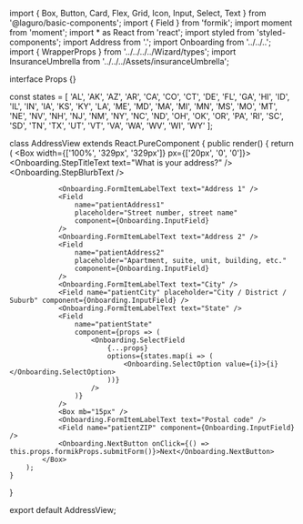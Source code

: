 import { Box, Button, Card, Flex, Grid, Icon, Input, Select, Text } from '@laguro/basic-components';
import { Field } from 'formik';
import moment from 'moment';
import * as React from 'react';
import styled from 'styled-components';
import Address from '.';
import Onboarding from '../../..';
import { WrapperProps } from '../../../../Wizard/types';
import InsuranceUmbrella from '../../../Assets/insuranceUmbrella';

interface Props {}

const states = [
    'AL',
    'AK',
    'AZ',
    'AR',
    'CA',
    'CO',
    'CT',
    'DE',
    'FL',
    'GA',
    'HI',
    'ID',
    'IL',
    'IN',
    'IA',
    'KS',
    'KY',
    'LA',
    'ME',
    'MD',
    'MA',
    'MI',
    'MN',
    'MS',
    'MO',
    'MT',
    'NE',
    'NV',
    'NH',
    'NJ',
    'NM',
    'NY',
    'NC',
    'ND',
    'OH',
    'OK',
    'OR',
    'PA',
    'RI',
    'SC',
    'SD',
    'TN',
    'TX',
    'UT',
    'VT',
    'VA',
    'WA',
    'WV',
    'WI',
    'WY'
];

class AddressView extends React.PureComponent<WrapperProps> {
    public render() {
        return (
            <Box width={['100%', '329px', '329px']} px={['20px', '0', '0']}>
                <Flex justifyContent="center">
                    <InsuranceUmbrella />
                </Flex>
                <Onboarding.StepTitleText text="What is your address?" />
                <Onboarding.StepBlurbText />

                <Onboarding.FormItemLabelText text="Address 1" />
                <Field
                    name="patientAddress1"
                    placeholder="Street number, street name"
                    component={Onboarding.InputField}
                />
                <Onboarding.FormItemLabelText text="Address 2" />
                <Field
                    name="patientAddress2"
                    placeholder="Apartment, suite, unit, building, etc."
                    component={Onboarding.InputField}
                />
                <Onboarding.FormItemLabelText text="City" />
                <Field name="patientCity" placeholder="City / District / Suburb" component={Onboarding.InputField} />
                <Onboarding.FormItemLabelText text="State" />
                <Field
                    name="patientState"
                    component={props => (
                        <Onboarding.SelectField
                            {...props}
                            options={states.map(i => (
                                <Onboarding.SelectOption value={i}>{i}</Onboarding.SelectOption>
                            ))}
                        />
                    )}
                />
                <Box mb="15px" />
                <Onboarding.FormItemLabelText text="Postal code" />
                <Field name="patientZIP" component={Onboarding.InputField} />
                <Onboarding.NextButton onClick={() => this.props.formikProps.submitForm()}>Next</Onboarding.NextButton>
            </Box>
        );
    }
}

export default AddressView;
